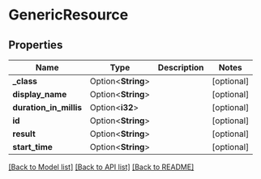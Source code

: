 # GenericResource

## Properties

Name | Type | Description | Notes
------------ | ------------- | ------------- | -------------
**_class** | Option<**String**> |  | [optional]
**display_name** | Option<**String**> |  | [optional]
**duration_in_millis** | Option<**i32**> |  | [optional]
**id** | Option<**String**> |  | [optional]
**result** | Option<**String**> |  | [optional]
**start_time** | Option<**String**> |  | [optional]

[[Back to Model list]](../README.md#documentation-for-models) [[Back to API list]](../README.md#documentation-for-api-endpoints) [[Back to README]](../README.md)



